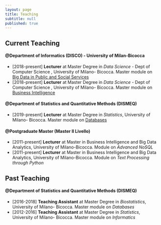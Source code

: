 ```yaml
---
layout: page
title: Teaching
subtitle: null
published: true
---
```

## Current Teaching

#### @Department of Informatics (DISCO) - University of Milan-Bicocca
- [2018-present] **Lecturer** at Master Degree in *Data Science* - Dept of Computer Science , University of Milano- Bicocca. Master module on [Big Data in Public and Social Services](https://www.unimib.it/ugov/degreecourse/230368)
- [2018-present] **Lecturer** at Master Degree in *Data Science* - Dept of Computer Science , University of Milano- Bicocca. Master module on [Business Intelligence](https://www.unimib.it/ugov/degreecourse/230371)

#### @Department of Statistics and Quantitative Methods (DISMEQ)
- [2019-present] **Lecturer** at Master Degree in *Statistics*,  University of Milano- Bicocca. Master module on [Databases](https://www.unimib.it/ugov/degreecourse/241848)

#### @Postgraduate Master (Master II Livello)
- [2011-present] **Lecturer** at Master in Business Intelligence and Big Data Analytics, University of Milano-Bicocca. Module on *Advanced NoSQL*
- [2011-present] **Lecturer** at Master in Business Intelligence and Big Data Analytics, University of Milano-Bicocca. Module on *Text Processing through Python*

## Past Teaching

#### @Department of Statistics and Quantitative Methods (DISMEQ)
- [2016-2018] **Teaching Assistant** at Master Degree in *Biostatistics*,  University of Milano- Bicocca. Master module on *Databases*
- [2012-2016] **Teaching Assistant** at Master Degree in *Statistics*,  University of Milano- Bicocca. Master module on *Informatics*
